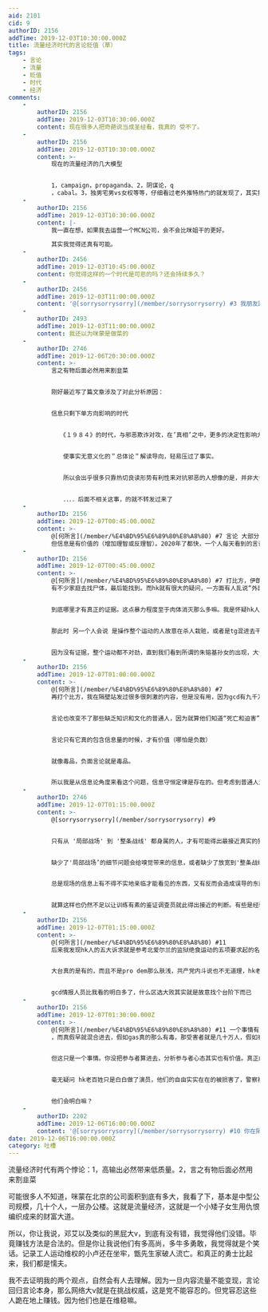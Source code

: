 ```yaml
---
aid: 2101
cid: 9
authorID: 2156
addTime: 2019-12-03T10:30:00.000Z
title: 流量经济时代的言论贬值（草）
tags:
    - 言论
    - 流量
    - 贬值
    - 时代
    - 经济
comments:
    -
        authorID: 2156
        addTime: 2019-12-03T10:30:00.000Z
        content: 现在很多人把奇葩说当成圣经看，我真的 受不了。
    -
        authorID: 2156
        addTime: 2019-12-03T10:30:00.000Z
        content: >-
            现在的流量经济的几大模型


            1，campaign，propaganda、2，阴谋论，q
            ，cabal。3，独男宅男vs女权等等，仔细看过老外推特热门的就发现了，其实推特的热门跟weibo一样恶心恶臭都是被卖钱了的。到处都是dem复读机和川普复读机。
    -
        authorID: 2156
        addTime: 2019-12-03T10:30:00.000Z
        content: |-
            我一直在想，如果我去运营一个MCN公司，会不会比咪姐干的更好。

            其实我觉得还真有可能。
    -
        authorID: 2456
        addTime: 2019-12-03T10:45:00.000Z
        content: 你觉得这样的一个时代是可悲的吗？还会持续多久？
    -
        authorID: 2456
        addTime: 2019-12-03T11:00:00.000Z
        content: '@[sorrysorrysorry](/member/sorrysorrysorry) #3 我朋友跟你说过一样的话。'
    -
        authorID: 2493
        addTime: 2019-12-03T11:00:00.000Z
        content: 我还以为咪蒙是做菜的
    -
        authorID: 2746
        addTime: 2019-12-06T20:30:00.000Z
        content: >-
            言之有物后面必然用来割韭菜


            刚好最近写了篇文章涉及了对此分析原因：


            信息只剩下单方向影响的时代


            　　《１９８４》的时代，与邪恶欺诈对攻，在’真相’之中，更多的决定性影响力的部分，反而在于无法靠把什么推到眼前立刻轻松说服对方的那种真相形式。


            　　使事实无意义化的＂总体论＂解读导向，轻易压过了事实。


            　　所以会出乎很多只靠热切良读形势有利性来对抗邪恶的人想像的是，并非大多数纠正事实的内容，都有物质证据可依靠，能寄望靠证据、数据来真的压倒多少谬误，甚至反而可以说，越是起决定性影响的地方，越经常反而是毫无证据可谈，证据早已不支持到这么远的结论的地方，只能以纯粹的抽象分析理论、解说导向、认知观念的对攻而已了。


            　　．．．．后面不相关这事，的就不转发过来了
    -
        authorID: 2156
        addTime: 2019-12-07T00:45:00.000Z
        content: >-
            @[何所言](/member/%E4%BD%95%E6%89%80%E8%A8%80) #7 言论 大部分时候（应该）会被计算成信息
            但信息是有价值的（增加理智或反理智）。2020年了都快，一个人每天看到的言论可能超过1990年的人的100，1000倍。言论是在严重贬值的。（但信息是守恒的）最后我们看到的结论就是，今天的言论已经没有了正面价值
    -
        authorID: 2156
        addTime: 2019-12-07T00:45:00.000Z
        content: >-
            @[何所言](/member/%E4%BD%95%E6%89%80%E8%A8%80) #7 打比方，伊朗人说他们死了几百人
            有不少家庭去找尸体，最后能找到。而hk就有很大的疑问，一方面有人乱说“外面故意弄冒充的尸体来吓唬hk人，一方面有人说今年比往年多了两百多自杀案例


            到底哪里才有真正的证据。这点暴力程度至于肉体消灭那么多嘛。我是怀疑hk人在死亡案例上夸大的，死人的家庭朋友难道就都一个没了？


            那此时 另一个人会说 是操作整个运动的人故意在杀人栽赃，或者是tg混进去干的。


            因为没有证据，整个运动都不对劲，直到我们看到所谓的朱镕基孙女的出现，大台终于来了。
    -
        authorID: 2156
        addTime: 2019-12-07T01:00:00.000Z
        content: >-
            @[何所言](/member/%E4%BD%95%E6%89%80%E8%A8%80) #7
            再打个比方，我在隔壁站发过很多很刺激的内容，但是没有用，因为gcd有九千万基本盘，哪怕各个都知道杀了那么多人害死了五千万人。他还是坚定的体制拥护者，所以言论改变不了他们


            言论也改变不了那些缺乏知识和文化的普通人，因为就算他们知道“死亡和迫害”的事实，他们无能为力。普通人一句“我要吃饭”，然后就走了。信不信，都不改变他短期的利益，直到拆迁，污染，劣质产品，骗局走进他生活。


            言论只有它真的包含信息量的时候，才有价值（哪怕是负数）


            就像毒品，负面言论就是毒品。


            所以我是从信息论角度来看这个问题，信息守恒定律是存在的。但考虑到普通人没有鉴定真假的能力，巨大规模的信息反而变成了垃圾
    -
        authorID: 2746
        addTime: 2019-12-07T01:15:00.000Z
        content: >-
            @[sorrysorrysorry](/member/sorrysorrysorry) #9


            只有从 '局部战场' 到 '整条战线' 都身属的人，才有可能得出最接近真实的猜测。


            缺少了'局部战场’的细节问题会给嗅觉带来的信息，或者缺少了放宽到'整条战线'的远视角上不被现场假象蒙蔽的合理性补完，都难以成为一个识破复杂伪装的反思者。


            总是现场的信息上有不得不实地亲临才能看见的东西，又有反而会造成误导的东西。


            就算这样也仍然不足以让训练有素的鉴证调查员就此得出接近的判断。有些是经验所不足以疏通的事，仍然需要靠特长突出者来疏通
    -
        authorID: 2156
        addTime: 2019-12-07T01:15:00.000Z
        content: >-
            @[何所言](/member/%E4%BD%95%E6%89%80%E8%A8%80) #11
            后来我发现hk人的五大诉求就是参考北爱尔兰的监狱绝食运动的五项要求起的名字 所谓的合理飞，以及勇武也是北爱尔兰的投票与步枪的翻版


            大台真的是有的，而且不是pro dem那么肤浅，共产党内斗说也不无道理，hk老百姓有他们自己真正的诉求（去特码的民主投票权）


            gcd情报人员比我看的明白多了，什么区选大败其实就是故意找个台阶下而已
    -
        authorID: 2156
        addTime: 2019-12-07T01:30:00.000Z
        content: >-
            @[何所言](/member/%E4%BD%95%E6%89%80%E8%A8%80) #11 一个事情有无数种解读
            ，而真假早就混合进去，假如gas真的那么有毒，那受害者就是几十万人，假如有人存心在hk搞文革，毒害hk人思想文化，都是有概率的。


            但这只是一个事情。你没把参与者算进去，分析参与者心态其实也有价值。真正的玩家到底是谁


            毫无疑问 hk老百姓只是白白做了演员，他们的自由实实在在的被损害了，警察被习近平接管了。


            他们会明白嘛？
    -
        authorID: 2202
        addTime: 2019-12-06T16:00:00.000Z
        content: '@[sorrysorrysorry](/member/sorrysorrysorry) #10 你在隔壁站发过些什么呢？我想看看...'
date: 2019-12-06T16:00:00.000Z
category: 吐槽
---
```


流量经济时代有两个悖论：1，高输出必然带来低质量。2，言之有物后面必然用来割韭菜

可能很多人不知道，咪蒙在北京的公司面积到底有多大，我看了下，基本是中型公司规模，几十个人，一层办公楼。这就是流量经济，这就是一个小矮子女生用仇恨编织成来的财富大道。

所以，你让我说，邓艾以及类似的黑屁大v，到底有没有错，我觉得他们没错。毕竟赚钱方法是合法的。但是你让我说他们有多高尚，多牛多勇敢，我觉得就是个笑话。记录工人运动维权的小卢还在坐牢，甑先生家破人流亡。和真正的勇士比起来，我们都是懦夫。

我不去证明我的两个观点，自然会有人去理解。因为一旦内容流量不能变现，言论回归言论本身，那么网络大v就是在挑战权威，这是党不能容忍的。但党容忍这些人跪在地上赚钱。因为他们也是在维稳嘛。
